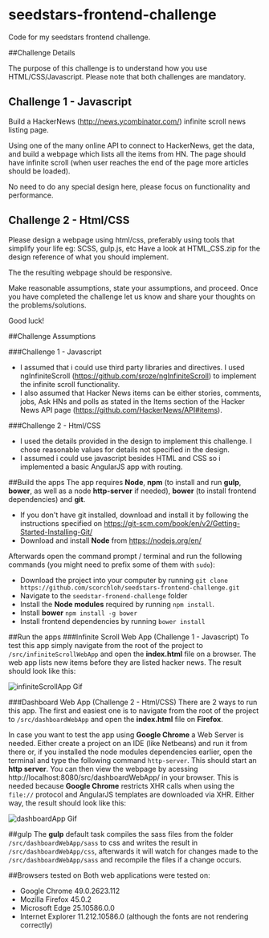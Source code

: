 # seedstars-frontend-challenge
Code for my seedstars frontend challenge.

##Challenge Details

The purpose of this challenge is to understand how you use HTML/CSS/Javascript.
Please note that both challenges are mandatory.


Challenge 1 - Javascript
------------------------

Build a HackerNews (http://news.ycombinator.com/) infinite scroll news listing page.

Using one of the many online API to connect to HackerNews, get the data, and build a webpage
which lists all the items from HN. The page should have infinite scroll (when user reaches the
end of the page more articles should be loaded).

No need to do any special design here, please focus on functionality and performance.


Challenge 2 - Html/CSS
----------------------

Please design a webpage using html/css, preferably using tools that simplify your life eg: SCSS, gulp.js, etc
Have a look at HTML_CSS.zip for the design reference of what you should implement.

The the resulting webpage should be responsive.


Make reasonable assumptions, state your assumptions, and proceed. Once you have completed the
challenge let us know and share your thoughts on the problems/solutions.

Good luck!

##Challenge Assumptions

###Challenge 1 - Javascript
* I assumed that i could use third party libraries and directives. I used ngInfiniteScroll (https://github.com/sroze/ngInfiniteScroll) to implement the infinite scroll functionality.
* I also assumed that Hacker News items can be either stories, comments, jobs, Ask HNs and polls as stated in the Items section of the Hacker News API page (https://github.com/HackerNews/API#items).

###Challenge 2 - Html/CSS
* I used the details provided in the design to implement this challenge. I chose reasonable values for details not specified in the design.
* I assumed i could use javascript besides HTML and CSS so i implemented a basic AngularJS app with routing.

##Build the apps
The app requires **Node**, **npm** (to install and run **gulp**, **bower**, as well as a node **http-server** if needed), **bower** (to install frontend dependencies) and **git**.

* If you don't have git installed, download and install it by following the instructions specified on https://git-scm.com/book/en/v2/Getting-Started-Installing-Git/
* Download and install **Node** from https://nodejs.org/en/

Afterwards open the command prompt / terminal and run the following commands (you might need to prefix some of them with `sudo`):

* Download the project into your computer by running `git clone https://github.com/scorchloh/seedstars-frontend-challenge.git`
* Navigate to the `seedstar-fronend-challenge` folder
* Install the **Node modules** required by running `npm install`.
* Install **bower** `npm install -g bower`
* Install frontend dependencies by running `bower install`

##Run the apps
###Infinite Scroll Web App (Challenge 1 - Javascript)
To test this app simply navigate from the root of the project to `/src/infiniteScrollWebApp` and open the **index.html** file on a browser. The web app lists new items before they are listed hacker news.
The result should look like this:

![infiniteScrollApp Gif](http://i.imgur.com/wzJq7nU.gif "infiniteScrollWebApp")

###Dashboard Web App (Challenge 2 - Html/CSS)
There are 2 ways to run this app. The first and easiest one is to navigate from the root of the project to `/src/dashboardWebApp` and open the **index.html** file on **Firefox**.

In case you want to test the app using **Google Chrome** a Web Server is needed. Either create a project on an IDE (like Netbeans) and run it from there or, if you installed the node modules dependencies earlier, open the terminal and type the following command `http-server`. This should start an **http server**. You can then view the webpage by acessing http://localhost:8080/src/dashboardWebApp/ in your browser. This is needed because **Google Chrome** restricts XHR calls when using the `file://` protocol and AngularJS templates are downloaded via XHR.
Either way, the result should look like this:

![dashboardApp Gif](http://i.imgur.com/34fpXRz.gif "dashboardScrollWebApp")

##gulp
The **gulp** default task compiles the sass files from the folder `/src/dashboardWebApp/sass` to css and writes the result in `/src/dashboardWebApp/css`, afterwards it will watch for changes made to the `/src/dashboardWebApp/sass` and recompile the files if a change occurs.

##Browsers tested on
Both web applications were tested on:
* Google Chrome 49.0.2623.112
* Mozilla Firefox 45.0.2
* Microsoft Edge 25.10586.0.0
* Internet Explorer 11.212.10586.0 (although the fonts are not rendering correctly)

